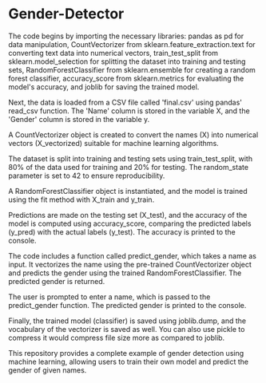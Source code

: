 # Gender-Detector
The code begins by importing the necessary libraries: pandas as pd for data manipulation, CountVectorizer from sklearn.feature_extraction.text for converting text data into numerical vectors, train_test_split from sklearn.model_selection for splitting the dataset into training and testing sets, RandomForestClassifier from sklearn.ensemble for creating a random forest classifier, accuracy_score from sklearn.metrics for evaluating the model's accuracy, and joblib for saving the trained model.

Next, the data is loaded from a CSV file called 'final.csv' using pandas' read_csv function. The 'Name' column is stored in the variable X, and the 'Gender' column is stored in the variable y.

A CountVectorizer object is created to convert the names (X) into numerical vectors (X_vectorized) suitable for machine learning algorithms.

The dataset is split into training and testing sets using train_test_split, with 80% of the data used for training and 20% for testing. The random_state parameter is set to 42 to ensure reproducibility.

A RandomForestClassifier object is instantiated, and the model is trained using the fit method with X_train and y_train.

Predictions are made on the testing set (X_test), and the accuracy of the model is computed using accuracy_score, comparing the predicted labels (y_pred) with the actual labels (y_test). The accuracy is printed to the console.

The code includes a function called predict_gender, which takes a name as input. It vectorizes the name using the pre-trained CountVectorizer object and predicts the gender using the trained RandomForestClassifier. The predicted gender is returned.

The user is prompted to enter a name, which is passed to the predict_gender function. The predicted gender is printed to the console.

Finally, the trained model (classifier) is saved using joblib.dump, and the vocabulary of the vectorizer is saved as well. You can also use pickle to compress it would compress file size more as compared to joblib.

This repository provides a complete example of gender detection using machine learning, allowing users to train their own model and predict the gender of given names.
